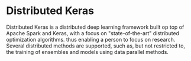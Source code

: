 # Distributed Keras

Distributed Keras is a distributed deep learning framework built op top of Apache Spark and Keras, with a focus on "state-of-the-art" distributed optimization algorithms. thus enabling a person to focus on research. Several distributed methods are supported, such as, but not restricted to, the training of ensembles and models using data parallel methods.
